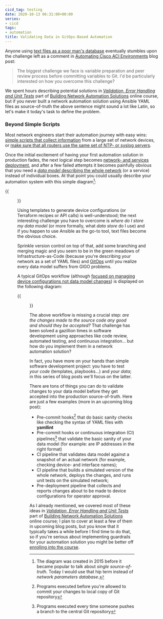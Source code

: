 ```yaml
---
cicd_tag: testing
date: 2020-10-13 06:31:00+00:00
series:
- cicd
tags:
- automation
title: Validating Data in GitOps-Based Automation
---
```

Anyone using [text files as a poor man's database](https://blog.ipspace.net/2019/04/text-files-or-relational-database.html) eventually stumbles upon the challenge left as a comment in [Automating Cisco ACI Environments](https://blog.ipspace.net/2019/03/automating-cisco-aci-environment-with.html) blog post:

> The biggest challenge we face is variable preparation and peer review process before committing variables to Git. I'd be particularly interested on how you overcome this challenge?

We spent hours describing potential solutions in _[Validation, Error Handling and Unit Tests](https://my.ipspace.net/bin/list?id=NetAutSol&module=5)_ part of [Building Network Automation Solutions](https://www.ipspace.net/Building_Network_Automation_Solutions) online course, but if you never built a network automation solution using Ansible YAML files as source-of-truth the above sentence might sound a lot like Latin, so let's make it today's task to define the problem.
<!--more-->
### Beyond Simple Scripts

Most network engineers start their automation journey with easy wins: [simple scripts that collect information](https://www.ipspace.net/NetAutSol/Solutions#Simple_Reports) from a large set of network devices, or [make sure that all routers use the same set of NTP- or syslog servers](https://www.ipspace.net/NetAutSol/Solutions#Configuration_Consistency).

Once the initial excitement of having your first automation solution in production fades, the next logical step becomes [network- and services deployment](https://www.ipspace.net/NetAutSol/Solutions#Configuration_Consistency), and after a few failed attempts it becomes painfully obvious that you need a [_data model_ describing the whole network](/kb/DataModels/) (or a service) instead of individual boxes. At that point you could usually describe your automation system with this simple diagram[^SOT]:

{{<figure src="/2020/10/Network-Deployment-Diagram.jpg" caption="Typical Network Deployment Automation System">}}

Using templates to generate device configurations (or Terraform recipes or API calls) is well-understood; the next interesting challenge you have to overcome is _where do I store my data model_ (or more formally, what _data store_ do I use) and if you happen to use Ansible as the go-to tool, text files become the obvious choice. 

Sprinkle version control on top of that, add some branching and merging magic and you seem to be in the green meadows of Infrastructure-as-Code (because you're describing your network as a set of YAML files) and [GitOps](https://blog.ipspace.net/2018/08/gitops-in-networking.html) until you realize every data model suffers from GIGO problems.

A typical GitOps workflow (although [focused on managing device configurations not data model changes](https://my.ipspace.net/bin/list?id=NetAutSol&module=2#M2S2B)) is displayed on the following diagram:

{{<figure src="/2020/10/Manage-Configs-GitOps.jpg" caption="Managing Device Configurations with GitOps">}}

The above workflow is missing a crucial step: _are the changes made to the source code any good and should they be accepted?_ That challenge has been solved a gazillion times in software development using approaches like code review, automated testing, and continuous integration... but how do you implement them in a network automation solution?

In fact, you have more on your hands than simple software development project: you have to test _your code_ (templates, playbooks...) and _your data_; in this series of blog posts we'll focus on the latter.

There are tons of things you can do to validate changes to your data model before they get accepted into the production source-of-truth. Here are just a few examples (more in an upcoming blog post):

* Pre-commit hooks[^1] that do basic sanity checks like checking the syntax of YAML files with **yamllint**
* Pre-commit hooks or continuous integration (CI) pipelines[^2] that validate the basic sanity of your data model (for example: are IP addresses in the right format)
* CI pipeline that validates data model against a snapshot of an actual network (for example, checking device- and interface names);
* CI pipeline that builds a simulated version of the whole network, deploys the changes, and runs unit tests on the simulated network;
* Pre-deployment pipeline that collects and reports changes about to be made to device configurations for operator approval.

As I already mentioned, we covered most of these ideas in _[Validation, Error Handling and Unit Tests](https://my.ipspace.net/bin/list?id=NetAutSol&module=5)_ part of [Building Network Automation Solutions](https://www.ipspace.net/Building_Network_Automation_Solutions) online course; I plan to cover at least a few of them in upcoming blog posts, but you know that it typically takes a while before I find time to do that, so if you're serious about implementing guardrails for your automation solution you might be better off [enrolling into the course](https://www.ipspace.net/Building_Network_Automation_Solutions#register).

[^SOT]: The diagram was created in 2015 before it became popular to talk about _single source-of-truth_. Today I would use that hip term instead of _network parameters database_.
[^1]: Programs executed before you're allowed to commit your changes to local copy of Git repository
[^2]: Programs executed every time someone pushes a branch to the central Git repository